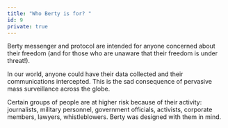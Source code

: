 ```yaml
---
title: "Who Berty is for? "
id: 9
private: true
---
```


Berty messenger and protocol are intended for anyone concerned about their freedom (and for those who are unaware that their freedom is under threat!).

In our world, anyone could have their data collected and their communications intercepted. This is the sad consequence of pervasive mass surveillance across the globe.

Certain groups of people are at higher risk because of their activity: journalists, military personnel, government officials, activists, corporate members, lawyers, whistleblowers. Berty was designed with them in mind.
